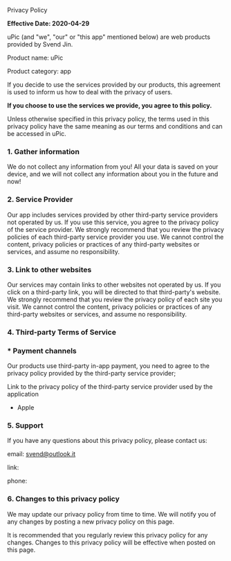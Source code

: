 Privacy Policy

**Effective Date: 2020-04-29**

uPic (and "we", "our" or "this app" mentioned below) are web products provided by Svend Jin.

Product name: uPic

Product category: app

If you decide to use the services provided by our products, this agreement is used to inform us how to deal with the privacy of users.

**If you choose to use the services we provide, you agree to this policy.** 

Unless otherwise specified in this privacy policy, the terms used in this privacy policy have the same meaning as our terms and conditions and can be accessed in uPic.

### 1. Gather information

We do not collect any information from you! All your data is saved on your device, and we will not collect any information about you in the future and now!

### 2. Service Provider

Our app includes services provided by other third-party service providers not operated by us. If you use this service, you agree to the privacy policy of the service provider. We strongly recommend that you review the privacy policies of each third-party service provider you use. We cannot control the content, privacy policies or practices of any third-party websites or services, and assume no responsibility.

### 3. Link to other websites

Our services may contain links to other websites not operated by us. If you click on a third-party link, you will be directed to that third-party's website. We strongly recommend that you review the privacy policy of each site you visit. We cannot control the content, privacy policies or practices of any third-party websites or services, and assume no responsibility.

### 4. Third-party Terms of Service

### * Payment channels

Our products use third-party in-app payment, you need to agree to the privacy policy provided by the third-party service provider;

Link to the privacy policy of the third-party service provider used by the application

- Apple

### 5. Support

If you have any questions about this privacy policy, please contact us:

email: [svend@outlook.it](mailto:svend@outlook.it)

link:

phone:

### 6. Changes to this privacy policy

We may update our privacy policy from time to time. We will notify you of any changes by posting a new privacy policy on this page. 

It is recommended that you regularly review this privacy policy for any changes. Changes to this privacy policy will be effective when posted on this page.
